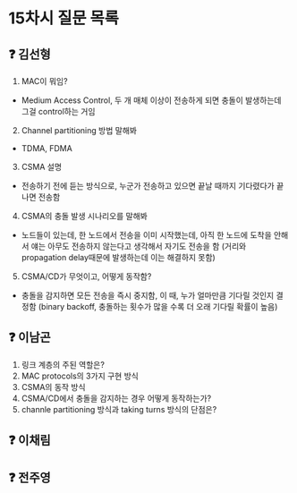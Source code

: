 # 15차시 질문 목록

## ❓ 김선형

1. MAC이 뭐임?
- Medium Access Control, 두 개 매체 이상이 전송하게 되면 충돌이 발생하는데 그걸 control하는 거임
2. Channel partitioning 방법 말해봐
- TDMA, FDMA
3. CSMA 설명
- 전송하기 전에 듣는 방식으로, 누군가 전송하고 있으면 끝날 때까지 기다렸다가 끝나면 전송함
4. CSMA의 충돌 발생 시나리오를 말해봐
- 노드들이 있는데, 한 노드에서 전송을 이미 시작했는데, 아직 한 노드에 도착을 안해서 얘는 아무도 전송하지 않는다고 생각해서 자기도 전송을 함 (거리와 propagation delay때문에 발생하는데 이는 해결하지 못함)
5. CSMA/CD가 무엇이고, 어떻게 동작함?
- 충돌을 감지하면 모든 전송을 즉시 중지함, 이 때, 누가 얼마만큼 기다릴 것인지 결정함 (binary backoff, 충돌하는 횟수가 많을 수록 더 오래 기다릴 확률이 높음)
## ❓ 이남곤

1. 링크 계층의 주된 역할은?
2. MAC protocols의 3가지 구현 방식
3. CSMA의 동작 방식
4. CSMA/CD에서 충돌을 감지하는 경우 어떻게 동작하는가?
5. channle partitioning 방식과 taking turns 방식의 단점은?

## ❓ 이채림

## ❓ 전주영
